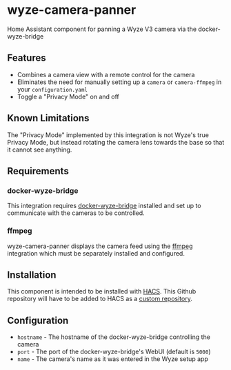 # wyze-camera-panner
Home Assistant component for panning a Wyze V3 camera via the docker-wyze-bridge

## Features
* Combines a camera view with a remote control for the camera
* Eliminates the need for manually setting up a `camera` or `camera-ffmpeg` in your `configuration.yaml`
* Toggle a "Privacy Mode" on and off

## Known Limitations
The "Privacy Mode" implemented by this integration is not Wyze's true Privacy Mode, but instead rotating the camera lens towards the base so that it cannot see anything.

## Requirements
### docker-wyze-bridge
This integration requires [docker-wyze-bridge](https://github.com/mrlt8/docker-wyze-bridge/) installed and set up to communicate with the cameras to be controlled.
### ffmpeg
wyze-camera-panner displays the camera feed using the [ffmpeg](https://www.home-assistant.io/integrations/ffmpeg/) integration which must be separately installed and configured.
## Installation
This component is intended to be installed with [HACS](https://hacs.xyz). This Github repository will have to be added to HACS as a [custom repository](https://hacs.xyz/docs/faq/custom_repositories).

## Configuration
* `hostname` - The hostname of the docker-wyze-bridge controlling the camera
* `port` - The port of the docker-wyze-bridge's WebUI (default is `5000`)
* `name` - The camera's name as it was entered in the Wyze setup app
